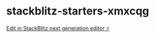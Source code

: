 # stackblitz-starters-xmxcqg

[Edit in StackBlitz next generation editor ⚡️](https://stackblitz.com/~/github.com/anupob88/stackblitz-starters-xmxcqg)